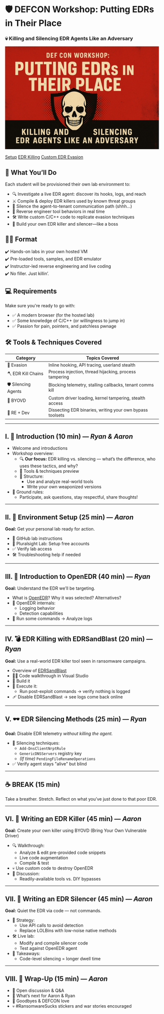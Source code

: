 # 🛡️ DEFCON Workshop: Putting EDRs in Their Place  
### 💀 Killing and Silencing EDR Agents Like an Adversary

![banner](images/edr_slay_banner.png)


[Setup](0-setup/README.md)
[EDR Killing](1-edr-killing/README.md)
[Custom EDR Evasion](2-custom-edr-evasion/README.md)
## 🎯 What You’ll Do

Each student will be provisioned their own lab environment to:
- 🔍 Investigate a live EDR agent: discover its hooks, logs, and reach
- ⚔️ Compile & deploy EDR killers used by known threat groups
- 🔕 Silence the agent-to-tenant communication path (shhh...)
- 🧠 Reverse engineer tool behaviors in real time
- 🛠️ Write custom C/C++ code to replicate evasion techniques
- 🧬 Build your own EDR killer and silencer—like a boss

## 👨‍💻 Format

✔️ Hands-on labs in your own hosted VM  
✔️ Pre-loaded tools, samples, and EDR emulator  
✔️ Instructor-led reverse engineering and live coding  
✔️ No filler. Just killin’.

## 💻 Requirements

Make sure you're ready to go with:
- ✅ A modern browser (for the hosted lab)
- ✅ Some knowledge of C/C++ (or willingness to jump in)
- ✅ Passion for pain, pointers, and patchless pwnage

## 🛠️ Tools & Techniques Covered

| Category             | Topics Covered |
|----------------------|----------------|
| 🧬 Evasion            | Inline hooking, API tracing, userland stealth |
| 🪓 EDR Kill Chains    | Process injection, thread hijacking, process tampering |
| 🛡️ Silencing Agents   | Blocking telemetry, stalling callbacks, tenant comms kill |
| 🧱 BYOVD              | Custom driver loading, kernel tampering, stealth access |
| 🔬 RE + Dev           | Dissecting EDR binaries, writing your own bypass toolsets |


---

## I. 👋 Introduction (10 min) — *Ryan & Aaron*

- Welcome and introductions
- Workshop overview:
  - 🔍 **Our focus:** EDR killing vs. silencing — what’s the difference, who uses these tactics, and why?
  - 🧰 Tools & techniques preview
  - 🧪 Structure:
    - Use and analyze real-world tools
    - Write your own weaponized versions
- 👑 Ground rules:
  - Participate, ask questions, stay respectful, share thoughts!

---

## II. 🧱 Environment Setup (25 min) — *Aaron*

**Goal:** Get your personal lab ready for action.

- 🔗 GitHub lab instructions
- 🧪 Pluralsight Lab: Setup free accounts
- ✅ Verify lab access
- 🛠️ Troubleshooting help if needed

---

## III. 🧠 Introduction to OpenEDR (40 min) — *Ryan*

**Goal:** Understand the EDR we’ll be targeting.

- What is [OpenEDR](https://www.openedr.com/)? Why it was selected? Alternatives?
- 🧬 OpenEDR internals:
  - Logging behavior
  - Detection capabilities
- 🧪 Run some commands → Analyze logs

---

## IV. 💣 EDR Killing with EDRSandBlast (20 min) — *Ryan*

**Goal:** Use a real-world EDR killer tool seen in ransomware campaigns.

- Overview of [EDRSandBlast](https://github.com/wavestone-cdt/EDRSandblast)
- 👨‍💻 Code walkthrough in Visual Studio
- 🔨 Build it
- 🚀 Execute it:
  - Run post-exploit commands → verify nothing is logged
- 🩹 Disable EDRSandBlast → see logs come back online

---

## V. 🕶️ EDR Silencing Methods (25 min) — *Ryan*

**Goal:** Disable EDR telemetry *without killing the agent.*

- 📡 Silencing techniques:
  - `Add-DnsClientNrptRule`
  - `GenericDNSServers` registry key
  - *(If time)* `PendingFileRenameOperations`
- ✅ Verify agent stays "alive" but blind

---

## ☕ BREAK (15 min)

Take a breather. Stretch. Reflect on what you’ve just done to that poor EDR.

---

## VI. 🔧 Writing an EDR Killer (45 min) — *Aaron*

**Goal:** Create your own killer using BYOVD (Bring Your Own Vulnerable Driver)

- 🔍 Walkthrough:
  - Analyze & edit pre-provided code snippets
  - Live code augmentation
  - Compile & test
- 💀 Use custom code to destroy OpenEDR
- 🔬 Discussion:
  - Readily-available tools vs. DIY bypasses

---

## VII. 🤫 Writing an EDR Silencer (45 min) — *Aaron*

**Goal:** Quiet the EDR via code — not commands.

- 🧠 Strategy:
  - Use API calls to avoid detection
  - Replace LOLBins with low-noise native methods
- 🛠️ Live lab:
  - Modify and compile silencer code
  - Test against OpenEDR agent
- 🧩 Takeaways:
  - Code-level silencing = longer dwell time

---

## VIII. 🎤 Wrap-Up (15 min) — *Aaron*

- 💬 Open discussion & Q&A
- 🧭 What’s next for Aaron & Ryan
- 👋 Goodbyes & DEFCON love
- 💀 #RansomwareSucks stickers and war stories encouraged

